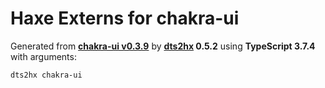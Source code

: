 # Haxe Externs for chakra-ui

Generated from **[chakra-ui v0.3.9](https://github.com/segunadebayo/chakra-ui)** by **[dts2hx](https://github.com/haxiomic/dts2hx) 0.5.2** using **TypeScript 3.7.4** with arguments:

	dts2hx chakra-ui